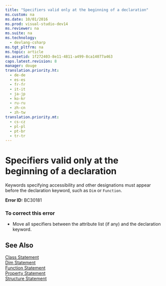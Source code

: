 ```yaml
---
title: "Specifiers valid only at the beginning of a declaration"
ms.custom: na
ms.date: 10/01/2016
ms.prod: visual-studio-dev14
ms.reviewer: na
ms.suite: na
ms.technology: 
  - devlang-csharp
ms.tgt_pltfrm: na
ms.topic: article
ms.assetid: 1f272403-8e11-4811-a499-8ca14077a463
caps.latest.revision: 8
manager: douge
translation.priority.ht: 
  - de-de
  - es-es
  - fr-fr
  - it-it
  - ja-jp
  - ko-kr
  - ru-ru
  - zh-cn
  - zh-tw
translation.priority.mt: 
  - cs-cz
  - pl-pl
  - pt-br
  - tr-tr
---
```

# Specifiers valid only at the beginning of a declaration
Keywords specifying accessibility and other designations must appear before the declaration keyword, such as `Dim` or `Function`.  
  
 **Error ID:** BC30181  
  
### To correct this error  
  
-   Move all specifiers between the attribute list (if any) and the declaration keyword.  
  
## See Also  
 [Class Statement](../Topic/Class%20Statement%20\(Visual%20Basic\).md)   
 [Dim Statement](../Topic/Dim%20Statement%20\(Visual%20Basic\).md)   
 [Function Statement](../Topic/Function%20Statement%20\(Visual%20Basic\).md)   
 [Property Statement](../Topic/Property%20Statement.md)   
 [Structure Statement](../Topic/Structure%20Statement.md)